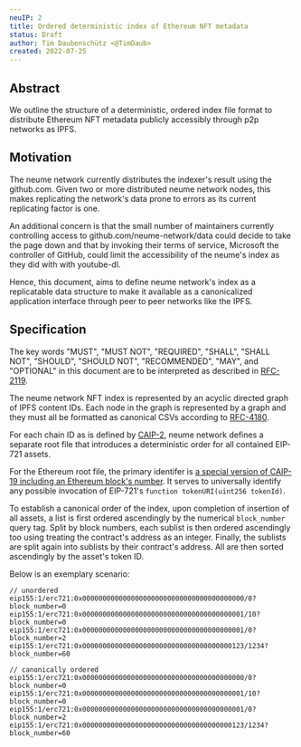 ```yaml
---
neuIP: 2
title: Ordered deterministic index of Ethereum NFT metadata
status: Draft
author: Tim Daubenschütz <@TimDaub>
created: 2022-07-25
---
```


## Abstract

We outline the structure of a deterministic, ordered index file format to
distribute Ethereum NFT metadata publicly accessibly through p2p networks as
IPFS.

## Motivation

The neume network currently distributes the indexer's result using the
github.com. Given two or more distributed neume network nodes, this makes
replicating the network's data prone to errors as its current replicating
factor is one.

An additional concern is that the small number of maintainers currently
controlling access to github.com/neume-network/data could decide to take the
page down and that by invoking their terms of service, Microsoft the controller
of GitHub, could limit the accessibility of the neume's index as they did with
with youtube-dl.

Hence, this document, aims to define neume network's index as a replicatable
data structure to make it available as a canonicalized application interface
through peer to peer networks like the IPFS.

## Specification

The key words "MUST", "MUST NOT", "REQUIRED", "SHALL", "SHALL NOT", "SHOULD",
"SHOULD NOT", "RECOMMENDED", "MAY", and "OPTIONAL" in this document are to be
interpreted as described in [RFC-2119](https://www.ietf.org/rfc/rfc2119.txt).

The neume network NFT index is represented by an acyclic directed graph of IPFS
content IDs. Each node in the graph is represented by a graph and they must all
be formatted as canonical CSVs according to
[RFC-4180](https://datatracker.ietf.org/doc/html/rfc4180).

For each chain ID as is defined by
[CAIP-2](https://github.com/ChainAgnostic/CAIPs/blob/master/CAIPs/caip-2.md),
neume network defines a separate root file that introduces a deterministic
order for all contained EIP-721 assets.

For the Ethereum root file, the primary identifer is [a special version of
CAIP-19 including an Ethereum block's
number](https://github.com/qizhou/CAIPs/blob/patch-1/CAIPs/caip-19.md). It
serves to universally identify any possible invocation of EIP-721's `function tokenURI(uint256 tokenId)`.

To establish a canonical order of the index, upon completion of insertion of
all assets, a list is first ordered ascendingly by the numerical `block_number`
query tag. Split by block numbers, each sublist is then ordered ascendingly too
using treating the contract's address as an integer. Finally, the sublists are
split again into sublists by their contract's address. All are then sorted
ascendingly by the asset's token ID.

Below is an exemplary scenario:

```
// unordered
eip155:1/erc721:0x0000000000000000000000000000000000000000/0?block_number=0
eip155:1/erc721:0x0000000000000000000000000000000000000001/10?block_number=0
eip155:1/erc721:0x0000000000000000000000000000000000000001/0?block_number=2
eip155:1/erc721:0x0000000000000000000000000000000000000123/1234?block_number=60

// canonically ordered
eip155:1/erc721:0x0000000000000000000000000000000000000000/0?block_number=0
eip155:1/erc721:0x0000000000000000000000000000000000000001/10?block_number=0
eip155:1/erc721:0x0000000000000000000000000000000000000001/0?block_number=2
eip155:1/erc721:0x0000000000000000000000000000000000000123/1234?block_number=60
```

